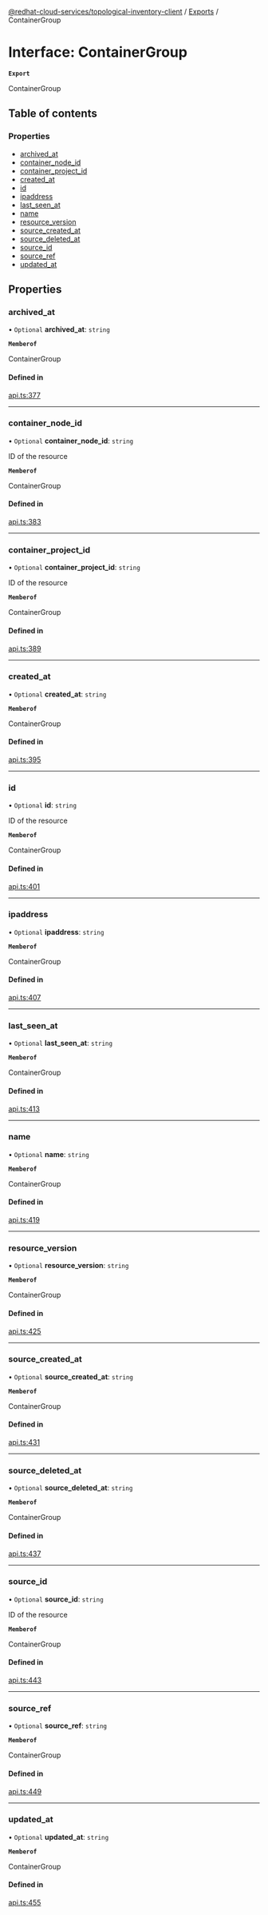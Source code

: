 [@redhat-cloud-services/topological-inventory-client](../README.md) / [Exports](../modules.md) / ContainerGroup

# Interface: ContainerGroup

**`Export`**

ContainerGroup

## Table of contents

### Properties

- [archived\_at](ContainerGroup.md#archived_at)
- [container\_node\_id](ContainerGroup.md#container_node_id)
- [container\_project\_id](ContainerGroup.md#container_project_id)
- [created\_at](ContainerGroup.md#created_at)
- [id](ContainerGroup.md#id)
- [ipaddress](ContainerGroup.md#ipaddress)
- [last\_seen\_at](ContainerGroup.md#last_seen_at)
- [name](ContainerGroup.md#name)
- [resource\_version](ContainerGroup.md#resource_version)
- [source\_created\_at](ContainerGroup.md#source_created_at)
- [source\_deleted\_at](ContainerGroup.md#source_deleted_at)
- [source\_id](ContainerGroup.md#source_id)
- [source\_ref](ContainerGroup.md#source_ref)
- [updated\_at](ContainerGroup.md#updated_at)

## Properties

### archived\_at

• `Optional` **archived\_at**: `string`

**`Memberof`**

ContainerGroup

#### Defined in

[api.ts:377](https://github.com/RedHatInsights/javascript-clients/blob/main/packages/topological-inventory/api.ts#L377)

___

### container\_node\_id

• `Optional` **container\_node\_id**: `string`

ID of the resource

**`Memberof`**

ContainerGroup

#### Defined in

[api.ts:383](https://github.com/RedHatInsights/javascript-clients/blob/main/packages/topological-inventory/api.ts#L383)

___

### container\_project\_id

• `Optional` **container\_project\_id**: `string`

ID of the resource

**`Memberof`**

ContainerGroup

#### Defined in

[api.ts:389](https://github.com/RedHatInsights/javascript-clients/blob/main/packages/topological-inventory/api.ts#L389)

___

### created\_at

• `Optional` **created\_at**: `string`

**`Memberof`**

ContainerGroup

#### Defined in

[api.ts:395](https://github.com/RedHatInsights/javascript-clients/blob/main/packages/topological-inventory/api.ts#L395)

___

### id

• `Optional` **id**: `string`

ID of the resource

**`Memberof`**

ContainerGroup

#### Defined in

[api.ts:401](https://github.com/RedHatInsights/javascript-clients/blob/main/packages/topological-inventory/api.ts#L401)

___

### ipaddress

• `Optional` **ipaddress**: `string`

**`Memberof`**

ContainerGroup

#### Defined in

[api.ts:407](https://github.com/RedHatInsights/javascript-clients/blob/main/packages/topological-inventory/api.ts#L407)

___

### last\_seen\_at

• `Optional` **last\_seen\_at**: `string`

**`Memberof`**

ContainerGroup

#### Defined in

[api.ts:413](https://github.com/RedHatInsights/javascript-clients/blob/main/packages/topological-inventory/api.ts#L413)

___

### name

• `Optional` **name**: `string`

**`Memberof`**

ContainerGroup

#### Defined in

[api.ts:419](https://github.com/RedHatInsights/javascript-clients/blob/main/packages/topological-inventory/api.ts#L419)

___

### resource\_version

• `Optional` **resource\_version**: `string`

**`Memberof`**

ContainerGroup

#### Defined in

[api.ts:425](https://github.com/RedHatInsights/javascript-clients/blob/main/packages/topological-inventory/api.ts#L425)

___

### source\_created\_at

• `Optional` **source\_created\_at**: `string`

**`Memberof`**

ContainerGroup

#### Defined in

[api.ts:431](https://github.com/RedHatInsights/javascript-clients/blob/main/packages/topological-inventory/api.ts#L431)

___

### source\_deleted\_at

• `Optional` **source\_deleted\_at**: `string`

**`Memberof`**

ContainerGroup

#### Defined in

[api.ts:437](https://github.com/RedHatInsights/javascript-clients/blob/main/packages/topological-inventory/api.ts#L437)

___

### source\_id

• `Optional` **source\_id**: `string`

ID of the resource

**`Memberof`**

ContainerGroup

#### Defined in

[api.ts:443](https://github.com/RedHatInsights/javascript-clients/blob/main/packages/topological-inventory/api.ts#L443)

___

### source\_ref

• `Optional` **source\_ref**: `string`

**`Memberof`**

ContainerGroup

#### Defined in

[api.ts:449](https://github.com/RedHatInsights/javascript-clients/blob/main/packages/topological-inventory/api.ts#L449)

___

### updated\_at

• `Optional` **updated\_at**: `string`

**`Memberof`**

ContainerGroup

#### Defined in

[api.ts:455](https://github.com/RedHatInsights/javascript-clients/blob/main/packages/topological-inventory/api.ts#L455)
